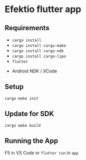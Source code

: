 # Efektio flutter app

## Requirements

 - `cargo install`
 - `cargo install cargo-make`
 - `cargo install cargo-ndk`
 - `cargo install cargo-lipo`
 - `flutter`

+ Android NDK / XCode

## Setup

`cargo make init`

## Update for SDK

`cargo make build`

## Running the App

F5 in VS Code or `flutter run` in `app`